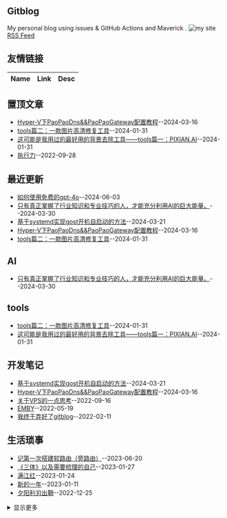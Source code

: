 ## Gitblog
My personal blog using issues & GitHub Actions and Maverick .
![my site](https://blog.ilxyz.cn/logo.jpg)
[RSS Feed](https://raw.githubusercontent.com/lesnolie/Marverick/master/feed.xml)
## 友情链接
| Name | Link | Desc | 
 | ---- | ---- | ---- |
## 置顶文章
- [Hyper-V下PaoPaoDns&&PaoPaoGateway配置教程](https://github.com/lesnolie/Marverick/issues/37)--2024-03-16
- [tools篇二：一款图片高清修复工具](https://github.com/lesnolie/Marverick/issues/36)--2024-01-31
- [这可能是我用过的最好用的背景去除工具——tools篇一：PIXIAN.AI](https://github.com/lesnolie/Marverick/issues/35)--2024-01-31
- [执行力](https://github.com/lesnolie/Marverick/issues/16)--2022-09-28
## 最近更新
- [如何使用免费的gpt-4o](https://github.com/lesnolie/Marverick/issues/40)--2024-06-03
- [只有真正掌握了行业知识和专业技巧的人，才能充分利用AI的巨大能量。](https://github.com/lesnolie/Marverick/issues/39)--2024-03-30
- [基于systemd实现gost开机自启动的方法](https://github.com/lesnolie/Marverick/issues/38)--2024-03-21
- [Hyper-V下PaoPaoDns&&PaoPaoGateway配置教程](https://github.com/lesnolie/Marverick/issues/37)--2024-03-16
- [tools篇二：一款图片高清修复工具](https://github.com/lesnolie/Marverick/issues/36)--2024-01-31
## AI
- [只有真正掌握了行业知识和专业技巧的人，才能充分利用AI的巨大能量。](https://github.com/lesnolie/Marverick/issues/39)--2024-03-30
## tools
- [tools篇二：一款图片高清修复工具](https://github.com/lesnolie/Marverick/issues/36)--2024-01-31
- [这可能是我用过的最好用的背景去除工具——tools篇一：PIXIAN.AI](https://github.com/lesnolie/Marverick/issues/35)--2024-01-31
## 开发笔记
- [基于systemd实现gost开机自启动的方法](https://github.com/lesnolie/Marverick/issues/38)--2024-03-21
- [Hyper-V下PaoPaoDns&&PaoPaoGateway配置教程](https://github.com/lesnolie/Marverick/issues/37)--2024-03-16
- [关于VPS的一点思考](https://github.com/lesnolie/Marverick/issues/14)--2022-09-16
- [EMBY](https://github.com/lesnolie/Marverick/issues/8)--2022-05-19
- [我终于弄好了gitblog](https://github.com/lesnolie/Marverick/issues/1)--2022-02-11
## 生活琐事
- [记第一次搭建软路由（旁路由）](https://github.com/lesnolie/Marverick/issues/34)--2023-06-20
- [《三体》以及需要梳理的自己](https://github.com/lesnolie/Marverick/issues/22)--2023-01-27
- [满江红](https://github.com/lesnolie/Marverick/issues/21)--2023-01-24
- [新的一年](https://github.com/lesnolie/Marverick/issues/20)--2023-01-11
- [夕阳利刃出鞘](https://github.com/lesnolie/Marverick/issues/19)--2022-12-25
<details><summary>显示更多</summary>

- [骄阳](https://github.com/lesnolie/Marverick/issues/18)--2022-12-21
- [似阳](https://github.com/lesnolie/Marverick/issues/17)--2022-12-18
- [执行力](https://github.com/lesnolie/Marverick/issues/16)--2022-09-28
- [9月随笔](https://github.com/lesnolie/Marverick/issues/15)--2022-09-24
- [改变自己才是最好的解药](https://github.com/lesnolie/Marverick/issues/13)--2022-09-02
- [一个谎言需要无数的谎言](https://github.com/lesnolie/Marverick/issues/12)--2022-08-24
- [做饭](https://github.com/lesnolie/Marverick/issues/11)--2022-07-11
- [压力](https://github.com/lesnolie/Marverick/issues/10)--2022-07-11
- [搬去了新的城市](https://github.com/lesnolie/Marverick/issues/9)--2022-06-23
- [外公](https://github.com/lesnolie/Marverick/issues/7)--2022-04-28
- [养一只猫](https://github.com/lesnolie/Marverick/issues/4)--2022-03-23
- [事与愿违](https://github.com/lesnolie/Marverick/issues/3)--2022-03-05
- [2022的二三事（OKR）](https://github.com/lesnolie/Marverick/issues/2)--2022-02-12
</details>

